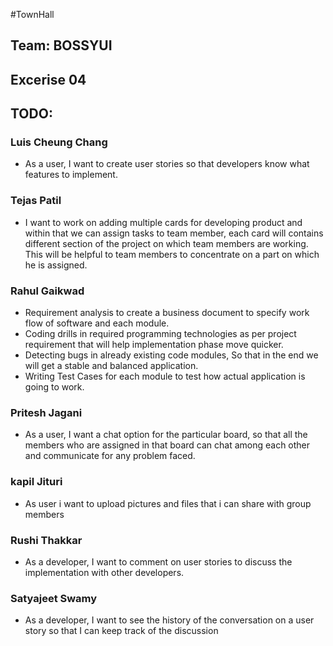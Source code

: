 #TownHall

## Team: BOSSYUI
## Excerise 04

## TODO:
### Luis Cheung Chang
* As a user, I want to create user stories so that developers know what features to implement.

### Tejas Patil
* I want to work on adding multiple cards  for developing product and within that we can assign tasks to team member,
  each card will contains different section of the project on which team members are working. 
  This will be helpful to team members to concentrate on a part on which he is assigned.

### Rahul Gaikwad
* Requirement analysis to create a business document to specify work flow of software and each module.
* Coding drills in required programming technologies as per project requirement that will help implementation phase move quicker.
* Detecting bugs in already existing code modules, So that in the end we will get a stable and balanced application.
* Writing Test Cases for each module to test how actual application is going to work.
 
### Pritesh Jagani
* As a user, I want a chat option for the particular board, so that all the members who are assigned in that board can chat among each other and communicate for any problem faced.

### kapil Jituri
* As user i want to upload pictures and files that i can share with group members

### Rushi Thakkar
* As a developer, I want to comment on user stories to discuss the implementation with other developers.

### Satyajeet Swamy
* As a developer, I want to see the history of the conversation on a user story so that I can keep track of the discussion
